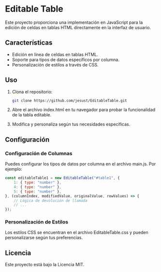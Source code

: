 # Editable Table

Este proyecto proporciona una implementación en JavaScript para la edición de celdas en tablas HTML directamente en la interfaz de usuario.

## Características

- Edición en línea de celdas en tablas HTML.
- Soporte para tipos de datos específicos por columna.
- Personalización de estilos a través de CSS.

## Uso

1. Clona el repositorio:

   ```bash
   git clone https://github.com/jesust/EditableTable.git
   ```

2. Abre el archivo index.html en tu navegador para probar la funcionalidad de la tabla editable.

3. Modifica y personaliza según tus necesidades específicas.

## Configuración
### Configuración de Columnas

Puedes configurar los tipos de datos por columna en el archivo main.js. Por ejemplo:

```javascript
const editableTable1 = new EditableTable("#table1", {
    1: { type: "number" },
    4: { type: "number" },
    5: { type: "number" },
}, (columnIndex, modifiedValue, originalValue, rowValues) => {
    // Lógica de devolución de llamada
    // ...
});
```
### Personalización de Estilos
Los estilos CSS se encuentran en el archivo EditableTable.css y pueden personalizarse según tus preferencias.

## Licencia
Este proyecto está bajo la Licencia MIT.

